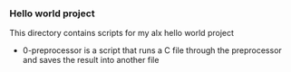 ### Hello world project

This directory contains scripts for my alx hello world project

- 0-preprocessor is a script that runs a C file through the preprocessor and saves the result into another file


